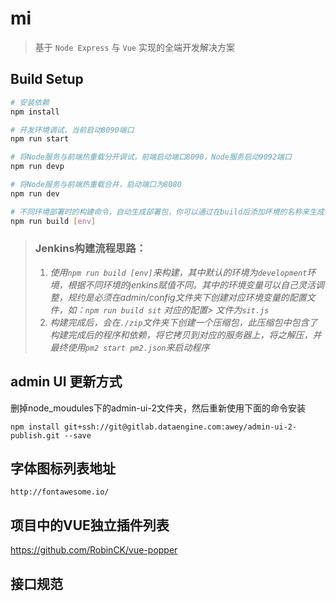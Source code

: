 # mi

> 基于 `Node Express` 与 `Vue` 实现的全端开发解决方案

## Build Setup

``` bash
# 安装依赖
npm install

# 开发环境调试，当前启动8090端口
npm run start

# 将Node服务与前端热重载分开调试，前端启动端口8090，Node服务启动9092端口
npm run devp

# 将Node服务与前端热重载合并，启动端口为8080
npm run dev

# 不同环境部署时的构建命令，自动生成部署包，你可以通过在build后添加环境的名称来生成不同环境的压缩包
npm run build [env]

```
> ### Jenkins构建流程思路：
> 1. _使用`npm run build [env]`来构建，其中默认的环境为`development`环境，根据不同环境的jenkins赋值不同。其中的环境变量可以自己灵活调整，规约是必须在admin/config文件夹下创建对应环境变量的配置文件，如：`npm run build sit` 对应的配置> 文件为`sit.js`_
> 2. _构建完成后，会在`./zip`文件夹下创建一个压缩包，此压缩包中包含了构建完成后的程序和依赖，将它拷贝到对应的服务器上，将之解压，并最终使用`pm2 start pm2.json`来启动程序_

## admin UI 更新方式
删掉node_moudules下的admin-ui-2文件夹，然后重新使用下面的命令安装
```
npm install git+ssh://git@gitlab.dataengine.com:awey/admin-ui-2-publish.git --save
```

## 字体图标列表地址
    http://fontawesome.io/

## 项目中的VUE独立插件列表
  https://github.com/RobinCK/vue-popper


## 接口规范

